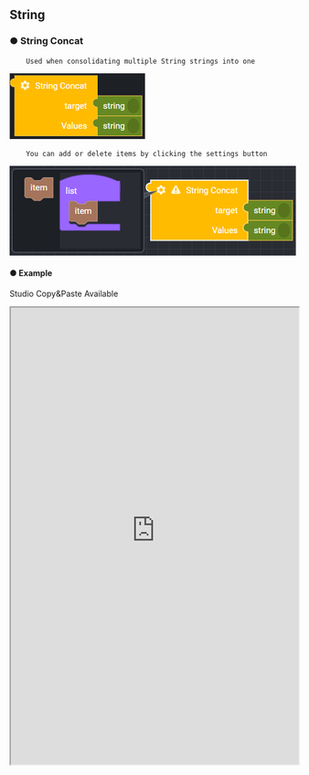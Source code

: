 ## String

### ● String Concat

        Used when consolidating multiple String strings into one

![](../../../img/assets/image%20%2863%29.png)

        You can add or delete items by clicking the settings button

![](../../../img/assets/image%20%28190%29.png)

#### ● Example

<p class='comment'>Studio Copy&Paste Available</p>
<iframe
    src="https://d1sxhpvag16wqc.cloudfront.net/v3.1.0/util/string_concat"
    width="100%"
    height="800px"
    allow=""
    sandbox="allow-scripts allow-same-origin" />
<div class="display-pdf">
    <p><img src="../../../img/assets/string_concat_example.png" alt="" /></p>
</div>

#### ● Result

```text
{
  "result": {
    "concat": "Welcome to Synctree"
  }
}
```

### ● String Index

        Used to find the position of the character you want to find in a string

![](../../../img/assets/image%20%28205%29.png)

#### ● Example

<p class='comment'>Studio Copy&Paste Available</p>
<iframe
    src="https://d1sxhpvag16wqc.cloudfront.net/v3.1.0/util/string_index"
    width="100%"
    height="800px"
    allow=""
    sandbox="allow-scripts allow-same-origin"/>
<div class="display-pdf">
    <p><img src="../../../img/assets/string_index_example.png" alt="" /></p>
</div>

#### ● Result

```text
{
  "result": {
    "index": 11
  }
}
```

### ● String Format

        string formatting

![](../../../img/assets/image%20%28210%29.png)

        You can add or delete items by clicking the settings button

![](../../../img/assets/image%20%2899%29.png)

### ● String Charset Encode

        string encoding

![](../../../img/assets/image%20%28146%29.png)

### ● String Length

        Used to check the length of a string

![](../../../img/assets/image%20%28148%29.png)

#### ● Example

<p class='comment'>Studio Copy&Paste Available</p>
<iframe
    src="https://d1sxhpvag16wqc.cloudfront.net/v3.1.0/util/string_length"
    width="100%"
    height="800px"
    allow=""
    sandbox="allow-scripts allow-same-origin"/>
<div class="display-pdf">
    <p><img src="../../../img/assets/string_length_example.png" alt="" /></p>
</div>

#### ● Result

```text
{
  "result": {
    "length": 19
  }
}
```

### ● String ToArray

        Used to return a string as an array

![](../../../img/assets/image%20%28183%29.png)

#### ● Example

<p class='comment'>Studio Copy&Paste Available</p>
<iframe
    src="https://d1sxhpvag16wqc.cloudfront.net/v3.1.0/util/string_toarray"
    width="100%"
    height="800px"
    allow=""
    sandbox="allow-scripts allow-same-origin"/>
<div class="display-pdf">
    <p><img src="../../../img/assets/string_toarray_example.png" alt="" /></p>
</div>

#### ● Result

```text
{
  "result": {
    "string-to-array": [
      "W",
      "e",
      "l",
      "c",
      "o",
      "m",
      "e",
      " ",
      "t",
      "o",
      " ",
      "S",
      "y",
      "n",
      "c",
      "t",
      "r",
      "e",
      "e"
    ]
  }
}
```

### ● String Substring

        Used to extract a part of a string

![](../../../img/assets/image%20%28108%29.png)

#### ● Example

<p class='comment'>Studio Copy&Paste Available</p>
<iframe
    src="https://d1sxhpvag16wqc.cloudfront.net/v3.1.0/util/string_substring"
    width="100%"
    height="800px"
    allow=""
    sandbox="allow-scripts allow-same-origin"/>
<div class="display-pdf">
    <p><img src="../../../img/assets/string_substring_example.png" alt="" /></p>
</div>

#### ● Result

```text
{
  "result": {
    "substring": "Welcome to Synctre"
  }
}
```

### ● String Replace

        Used to change one character to another in a string

![](../../../img/assets/image%20%2879%29.png)

#### ● Example

<p class='comment'>Studio Copy&Paste Available</p>
<iframe
    src="https://d1sxhpvag16wqc.cloudfront.net/v3.1.0/util/string_replace"
    width="100%"
    height="800px"
    allow=""
    sandbox="allow-scripts allow-same-origin"/>
<div class="display-pdf">
    <p><img src="../../../img/assets/string_replace_example.png" alt="" /></p>
</div>

#### ● Result

```text
{
  "result": {
    "before": "Welcome to Ntuple",
    "replaced": "Welcome to Synctree"
  }
}
```

### ● String Replace-Regex

        Used to convert characters that match a regular expression pattern to a string

![](../../../img/assets/image%20%28107%29.png)

#### ● Example

<p class='comment'>Studio Copy&Paste Available</p>
<iframe
    src="https://d1sxhpvag16wqc.cloudfront.net/v3.1.0/util/string_replace_regex"
    width="100%"
    height="800px"
    allow=""
    sandbox="allow-scripts allow-same-origin"/>
<div class="display-pdf">
    <p><img src="../../../img/assets/string_replace_regex_example.png" alt="" /></p>
</div>

#### ● Result

```text
{
  "result": "Replace matched sequence"
}
```

### ● String Split

        Used to split a string by separating a specific character in the string and output it as an array

![](../../../img/assets/image%20%28144%29.png)

#### ● Example

<p class='comment'>Studio Copy&Paste Available</p>
<iframe
    src="https://d1sxhpvag16wqc.cloudfront.net/v3.1.0/util/string_split"
    width="100%"
    height="800px"
    allow=""
    sandbox="allow-scripts allow-same-origin"/>
<div class="display-pdf">
    <p><img src="../../../img/assets/string_split_example.png" alt="" /></p>
</div>

#### ● Result

```text
{
  "result": {
    "split": [
      "Welcome to",
      " Synctree"
    ]
  }
}
```

### ● String Split-Regex

        Used when splitting a string (regular expression)

![](../../../img/assets/image%20%28218%29.png)

#### ● Example

<p class='comment'>Studio Copy&Paste Available</p>
<iframe
    src="https://d1sxhpvag16wqc.cloudfront.net/v3.1.0/util/string_split_regex"
    width="100%"
    height="800px"
    allow=""
    sandbox="allow-scripts allow-same-origin"/>
<div class="display-pdf">
    <p><img src="../../../img/assets/string_split_regex.png" alt="" /></p>
</div>

#### ● Result

```text
{
  "result": {
    "str": "hypertext language, programming",
    "match": [
      "hypertext language",
      " programming"
    ],
    "matchArrCnt": 2
  }
}
```

### ● String LTrim

        Used to remove whitespace from the left side of a string

![](../../../img/assets/image%20%28158%29.png)

#### ● Example

<p class='comment'>Studio Copy&Paste Available</p>
<iframe
    src="https://d1sxhpvag16wqc.cloudfront.net/v3.1.0/util/string_ltrim"
    width="100%"
    height="800px"
    allow=""
    sandbox="allow-scripts allow-same-origin"/>
<div class="display-pdf">
    <p><img src="../../../img/assets/string_ltrim_example.png" alt="" /></p>
</div>

#### ● Result

```text
{
  "result": {
    "ltrim": "Welcome to Synctree"
  }
}
```

### ● String RTrim

        Used to remove whitespace on the right side of a string

![](../../../img/assets/image%20%2860%29.png)

#### ● Example

<p class='comment'>Studio Copy&Paste Available</p>
<iframe
    src="https://d1sxhpvag16wqc.cloudfront.net/v3.1.0/util/string_rtrim"
    width="100%"
    height="800px"
    allow=""
    sandbox="allow-scripts allow-same-origin"/>
<div class="display-pdf">
    <p><img src="../../../img/assets/string_rtrim_example.png" alt="" /></p>
</div>

#### ● Result

```text
{
  "result": {
    "rtrim": "Welcome to Synctree"
  }
}
```
